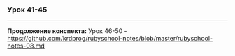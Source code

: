 ### Урок 41-45


---
**Продолжение конспекта:** Урок 46-50 - https://github.com/krdprog/rubyschool-notes/blob/master/rubyschool-notes-08.md